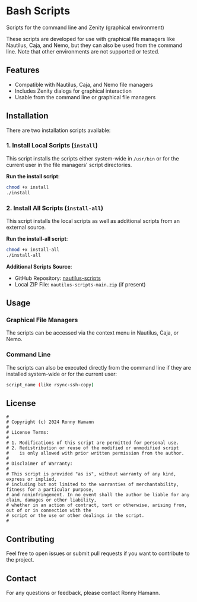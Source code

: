 # Bash Scripts
Scripts for the command line and Zenity (graphical environment)

These scripts are developed for use with graphical file managers like Nautilus, Caja, and Nemo, but they can also be used from the command line. Note that other environments are not supported or tested.

## Features
- Compatible with Nautilus, Caja, and Nemo file managers
- Includes Zenity dialogs for graphical interaction
- Usable from the command line or graphical file managers

## Installation
There are two installation scripts available:

### 1. Install Local Scripts (`install`)
This script installs the scripts either system-wide in `/usr/bin` or for the current user in the file managers' script directories.

**Run the install script**:
```bash
chmod +x install
./install
```

### 2. Install All Scripts (`install-all`)
This script installs the local scripts as well as additional scripts from an external source.

**Run the install-all script**:
```bash
chmod +x install-all
./install-all
```

**Additional Scripts Source**:
- GitHub Repository: [nautilus-scripts](https://github.com/cfgnunes/nautilus-scripts.git)
- Local ZIP File: `nautilus-scripts-main.zip` (if present)

## Usage
### Graphical File Managers
The scripts can be accessed via the context menu in Nautilus, Caja, or Nemo.

### Command Line
The scripts can also be executed directly from the command line if they are installed system-wide or for the current user:

```bash
script_name (like rsync-ssh-copy)
```

## License

```plaintext
# 
# Copyright (c) 2024 Ronny Hamann
# 
# License Terms:
# 
# 1. Modifications of this script are permitted for personal use.
# 2. Redistribution or reuse of the modified or unmodified script
#    is only allowed with prior written permission from the author.
# 
# Disclaimer of Warranty:
# 
# This script is provided "as is", without warranty of any kind, express or implied,
# including but not limited to the warranties of merchantability, fitness for a particular purpose,
# and noninfringement. In no event shall the author be liable for any claim, damages or other liability,
# whether in an action of contract, tort or otherwise, arising from, out of or in connection with the
# script or the use or other dealings in the script.
#
```

## Contributing
Feel free to open issues or submit pull requests if you want to contribute to the project.

## Contact
For any questions or feedback, please contact Ronny Hamann.
